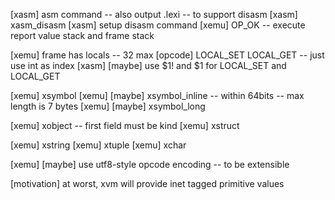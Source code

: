 [xasm] asm command -- also output .lexi -- to support disasm
[xasm] xasm_disasm
[xasm] setup disasm command
[xemu] OP_OK -- execute report value stack and frame stack

[xemu] frame has locals -- 32 max
[opcode] LOCAL_SET LOCAL_GET -- just use int as index
[xasm] [maybe] use $1! and $1 for LOCAL_SET and LOCAL_GET

[xemu] xsymbol
[xemu] [maybe] xsymbol_inline -- within 64bits -- max length is 7 bytes
[xemu] [maybe] xsymbol_long

[xemu] xobject -- first field must be kind
[xemu] xstruct

[xemu] xstring
[xemu] xtuple
[xemu] xchar

[xemu] [maybe] use utf8-style opcode encoding -- to be extensible

[motivation] at worst, xvm will provide inet tagged primitive values
